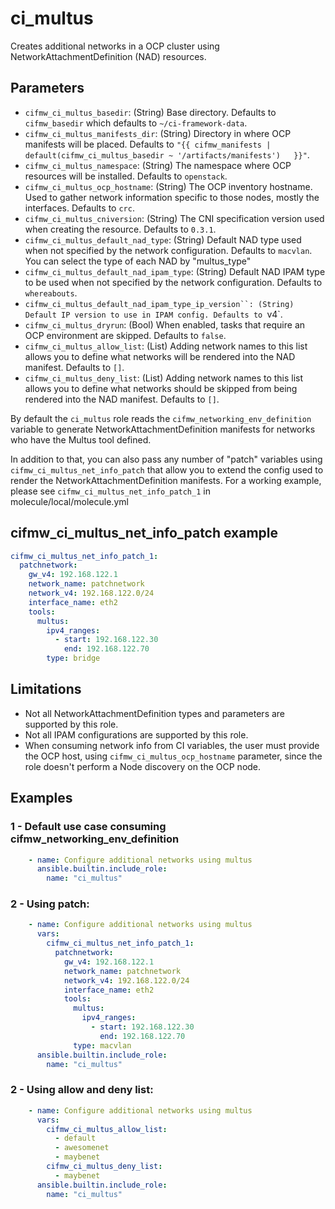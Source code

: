# ci_multus

Creates additional networks in a OCP cluster using NetworkAttachmentDefinition
(NAD) resources.

## Parameters

* `cifmw_ci_multus_basedir`: (String) Base directory. Defaults to `cifmw_basedir` which defaults to `~/ci-framework-data`.
* `cifmw_ci_multus_manifests_dir`: (String) Directory in where OCP manifests will be placed. Defaults to `"{{ cifmw_manifests | default(cifmw_ci_multus_basedir ~ '/artifacts/manifests')   }}"`.
* `cifmw_ci_multus_namespace`: (String) The namespace where OCP resources will be installed. Defaults to `openstack`.
* `cifmw_ci_multus_ocp_hostname`: (String) The OCP inventory hostname. Used to gather network information specific to those nodes, mostly the interfaces. Defaults to `crc`.
* `cifmw_ci_multus_cniversion`: (String) The CNI specification version used when creating the resource. Defaults to `0.3.1`.
* `cifmw_ci_multus_default_nad_type`: (String) Default NAD type used when not specified by the network configuration. Defaults to `macvlan`. You can select the type of each NAD by "multus_type"
* `cifmw_ci_multus_default_nad_ipam_type`: (String) Default NAD IPAM type to be used when not specified by the network configuration. Defaults to `whereabouts`.
* `cifmw_ci_multus_default_nad_ipam_type_ip_version``: (String) Default IP version to use in IPAM config. Defaults to `v4`.
* `cifmw_ci_multus_dryrun`: (Bool) When enabled, tasks that require an OCP environment are skipped. Defaults to `false`.
* `cifmw_ci_multus_allow_list`: (List) Adding network names to this list allows you to define what networks will be rendered into the NAD manifest. Defaults to `[]`.
* `cifmw_ci_multus_deny_list`: (List) Adding network names to this list allows you to define what networks should be skipped from being rendered into the NAD manifest. Defaults to `[]`.

By default the `ci_multus` role reads the `cifmw_networking_env_definition` variable to generate NetworkAttachmentDefinition manifests for networks who have the Multus tool defined.

In addition to that, you can also pass any number of "patch" variables using `cifmw_ci_multus_net_info_patch` that allow you to extend the config used to render the NetworkAttachmentDefinition manifests.
For a working example, please see `cifmw_ci_multus_net_info_patch_1` in molecule/local/molecule.yml

## cifmw_ci_multus_net_info_patch example

```YAML
cifmw_ci_multus_net_info_patch_1:
  patchnetwork:
    gw_v4: 192.168.122.1
    network_name: patchnetwork
    network_v4: 192.168.122.0/24
    interface_name: eth2
    tools:
      multus:
        ipv4_ranges:
          - start: 192.168.122.30
            end: 192.168.122.70
        type: bridge
```

## Limitations

* Not all NetworkAttachmentDefinition types and parameters are supported by this role.
* Not all IPAM configurations are supported by this role.
* When consuming network info from CI variables, the user must provide the OCP host, using `cifmw_ci_multus_ocp_hostname` parameter, since the role doesn't perform a Node discovery on the OCP node.

## Examples

### 1 - Default use case consuming cifmw_networking_env_definition

```YAML
    - name: Configure additional networks using multus
      ansible.builtin.include_role:
        name: "ci_multus"
```

### 2 - Using patch:

```YAML
    - name: Configure additional networks using multus
      vars:
        cifmw_ci_multus_net_info_patch_1:
          patchnetwork:
            gw_v4: 192.168.122.1
            network_name: patchnetwork
            network_v4: 192.168.122.0/24
            interface_name: eth2
            tools:
              multus:
                ipv4_ranges:
                  - start: 192.168.122.30
                    end: 192.168.122.70
              type: macvlan
      ansible.builtin.include_role:
        name: "ci_multus"
```

### 2 - Using allow and deny list:

```YAML
    - name: Configure additional networks using multus
      vars:
        cifmw_ci_multus_allow_list:
          - default
          - awesomenet
          - maybenet
        cifmw_ci_multus_deny_list:
          - maybenet
      ansible.builtin.include_role:
        name: "ci_multus"
```
